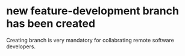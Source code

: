 # new feature-development branch has been created

Creating branch is very mandatory for collabrating remote software developers.

